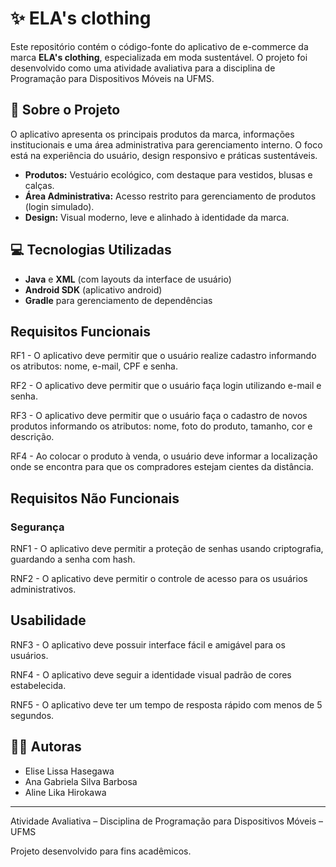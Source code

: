 # ✨ ELA's clothing
Este repositório contém o código-fonte do aplicativo de e-commerce da marca **ELA's clothing**, especializada em moda sustentável. O projeto foi desenvolvido como uma atividade avaliativa para a disciplina de Programação para Dispositivos Móveis na UFMS.

## 📃 Sobre o Projeto
O aplicativo apresenta os principais produtos da marca, informações institucionais e uma área administrativa para gerenciamento interno. O foco está na experiência do usuário, design responsivo e práticas sustentáveis.

- **Produtos:** Vestuário ecológico, com destaque para vestidos, blusas e calças.
- **Área Administrativa:** Acesso restrito para gerenciamento de produtos (login simulado).
- **Design:** Visual moderno, leve e alinhado à identidade da marca.

## 💻 Tecnologias Utilizadas

- **Java** e **XML** (com layouts da interface de usuário)
- **Android SDK** (aplicativo android)
- **Gradle** para gerenciamento de dependências

## Requisitos Funcionais 
RF1 - O aplicativo deve permitir que o usuário realize cadastro informando os atributos: nome, e-mail, CPF e senha.

RF2 - O aplicativo deve permitir que o usuário faça login utilizando e-mail e senha.

RF3 - O aplicativo deve permitir que o usuário faça o cadastro de novos produtos informando os atributos: nome, foto do produto, tamanho, cor e descrição.

RF4 - Ao colocar o produto à venda, o usuário deve informar a localização onde se encontra para que os compradores estejam cientes da distância.

## Requisitos Não Funcionais
### Segurança
RNF1 - O aplicativo deve permitir a proteção de senhas usando criptografia, guardando a senha com hash. 

RNF2 - O aplicativo deve permitir o controle de acesso para os usuários administrativos. 

## Usabilidade
RNF3 - O aplicativo deve possuir interface fácil e amigável para os usuários.

RNF4 - O aplicativo deve seguir a identidade visual padrão de cores estabelecida.

RNF5 - O aplicativo deve ter um tempo de resposta rápido com menos de 5 segundos.

## 👩‍💻 Autoras

- Elise Lissa Hasegawa
- Ana Gabriela Silva Barbosa
- Aline Lika Hirokawa

---
Atividade Avaliativa – Disciplina de Programação para Dispositivos Móveis – UFMS

Projeto desenvolvido para fins acadêmicos.
